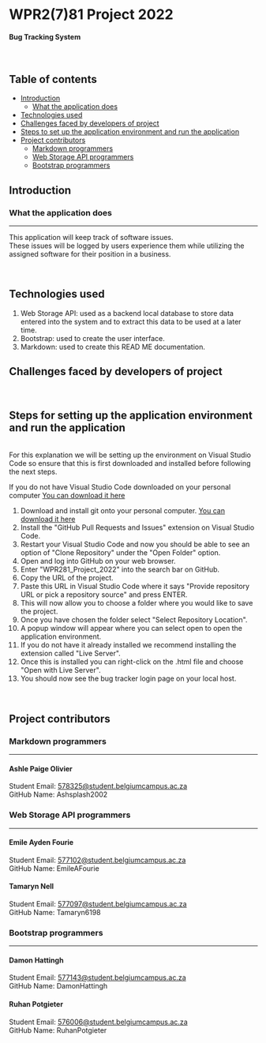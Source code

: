 # WPR2(7)81 Project 2022

#### Bug Tracking System 

</br>

## Table of contents 


* [Introduction](#introduction) 
  * [What the application does](#usage)
* [Technologies used](#tech)
* [Challenges faced by developers of project](#challenges)
* [Steps to set up the application environment and run the application](#setup)
* [Project contributors](#contributors)
  * [Markdown programmers](#markdown)
  * [Web Storage API programmers](#webapi)
  * [Bootstrap programmers](#bootstrap)


## Introduction <a name='introduction'></a>
### What the application does <a name='usage'></a>
---------
This application will keep track of software issues.</br>
These issues will be logged by users experience them while utilizing the assigned software for their position in a business. 

</br>

## Technologies used <a name='tech'></a>

1. Web Storage API: used as a backend local database to store data entered into the system and to extract this data to be used at a later time.
2. Bootstrap: used to create the user interface.
3. Markdown: used to create this READ ME documentation. 

## Challenges faced by developers of project <a name='challenges'></a>


</br>

## Steps for setting up the application environment and run the application <a name='setup'></a>
</br>
For this explanation we will be setting up the environment on Visual Studio Code so ensure that this is first downloaded and installed before following the next steps. </br>

If you do not have Visual Studio Code downloaded on your personal computer [You can download it here](https://code.visualstudio.com/download)
1. Download and install git onto your personal computer. [You can download it here](https://git-scm.com/downloads)
2. Install the "GitHub Pull Requests and Issues" extension on Visual Studio Code. 
3. Restart your Visual Studio Code and now you should be able to see an option of "Clone Repository" under the "Open Folder" option.
4. Open and log into GitHub on your web browser.
5. Enter "WPR281_Project_2022" into the search bar on GitHub. 
6. Copy the URL of the project.
7. Paste this URL in Visual Studio Code where it says "Provide repository URL or pick a repository source" and press ENTER. 
8. This will now allow you to choose a folder where you would like to save the project. 
9. Once you have chosen the folder select "Select Repository Location".
10. A popup window will appear where you can select open to open the application environment. 
11. If you do not have it already installed we recommend installing the extension called "Live Server".
12. Once this is installed you can right-click on the .html file and choose "Open with Live Server".
13. You should now see the bug tracker login page on your local host. 

</br>

## Project contributors <a name='contributors'></a>

### Markdown programmers <a name='markdown'></a>
---------
#### Ashle Paige Olivier
Student Email: 578325@student.belgiumcampus.ac.za </br>
GitHub Name: Ashsplash2002 </br>

### Web Storage API programmers <a name='webapi'></a>
---------
#### Emile Ayden Fourie 
Student Email: 577102@student.belgiumcampus.ac.za</br>
GitHub Name: EmileAFourie </br>

#### Tamaryn Nell
Student Email: 577097@student.belgiumcampus.ac.za</br>
GitHub Name: Tamaryn6198 </br>

### Bootstrap programmers <a name='bootstrap'></a>
---------
#### Damon Hattingh 
Student Email: 577143@student.belgiumcampus.ac.za </br>
GitHub Name: DamonHattingh</br>

#### Ruhan Potgieter
Student Email: 576006@student.belgiumcampus.ac.za</br>
GitHub Name: RuhanPotgieter</br>


